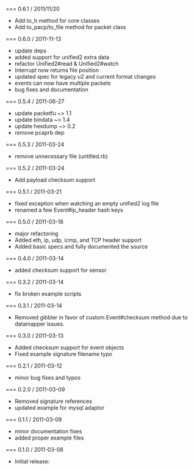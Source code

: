 === 0.6.1 / 2011/11/20

* Add to_h method for core classes
* Add to_pacp/to_file method for packet class

=== 0.6.0 / 2011-11-13

* update deps
* added support for unified2 extra data
* refactor Unified2#read & Unified2#watch
* Interrupt now returns file position
* updated spec for legacy u2 and current format changes
* events can now have multiple packets
* bug fixes and documentation

=== 0.5.4 / 2011-06-27

* update packetfu ~> 1.1
* update bindata ~> 1.4
* update hexdump ~> 0.2
* remove pcaprb dep

=== 0.5.3 / 2011-03-24

* remove unnecessary file (untitled.rb)

=== 0.5.2 / 2011-03-24

* Add payload checksum support

=== 0.5.1 / 2011-03-21

* fixed exception when watching an empty unified2 log file
* renamed a few Event#ip_header hash keys

=== 0.5.0 / 2011-03-18

* major refactoring
* Added eth, ip, udp, icmp, and TCP header support
* Added basic specs and fully documented the source

=== 0.4.0 / 2011-03-14

* added checksum support for sensor

=== 0.3.2 / 2011-03-14

* fix broken example scripts

=== 0.3.1 / 2011-03-14

* Removed gibbler in favor of custom Event#checksum method due to datamapper issues.

=== 0.3.0 / 2011-03-13

* Added checksum support for event objects
* Fixed example signature filename typo

=== 0.2.1 / 2011-03-12

* minor bug fixes and typos

=== 0.2.0 / 2011-03-09

* Removed signature references
* updated example for mysql adaptor

=== 0.1.1 / 2011-03-09

* minor documentation fixes
* added proper example files

=== 0.1.0 / 2011-03-08

* Initial release:
